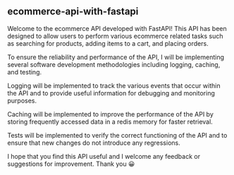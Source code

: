 ## ecommerce-api-with-fastapi


Welcome to the ecommerce API developed with FastAPI! This API has been designed to allow users to perform various ecommerce related tasks such as searching for products, adding items to a cart, and placing orders.

To ensure the reliability and performance of the API, I will be implementing several software development methodologies including logging, caching, and testing.

Logging will be implemented to track the various events that occur within the API and to provide useful information for debugging and monitoring purposes.

Caching will be implemented to improve the performance of the API by storing frequently accessed data in a redis memory for faster retrieval.

Tests will be implemented to verify the correct functioning of the API and to ensure that new changes do not introduce any regressions.

I hope that you find this API useful and I welcome any feedback or suggestions for improvement. Thank you 😀
